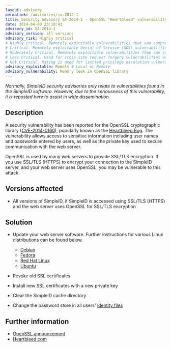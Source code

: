 ```yaml
---
layout: advisory
permalink: /advisories/sa-2014-1
title: Security Advisory SA-2014-1 - OpenSSL "Heartbleed" vulnerability (CVE-2014-0160)
date: 2014-04-09 23:18:43
advisory_id: SA-2014-1
advisory_version: all versions
advisory_risk: Highly critical
# Highly Critical. Remotely exploitable vulnerabilities that can compromise the system. Interaction is not normally required for this exploit to be successful. Exploits have occurred to systems. Includes: Local file inclusion on Windows, Impersonation, privilege escalation
# Critical. Remotely exploitable Denial of Service (DOS) vulnerabilities that can compromise the system but do require user interaction. Vulnerabilities that allow may allow anonymous users (i.e. users not registered at the site) to log in as a site user or take administrative actions. Interaction (such as an administrator viewing a particular page) may be required for this exploit to be successful, or in cases where interaction is not required (such as CSRF) the exploit causes only minor damage. Includes: OpenID impersonation, SQL injection
# Moderately Critical. Remotely exploitable vulnerabilities than can compromise the system. Interaction (such as an administrator viewing a particular page) is required for this exploit to be successful. Exploits have not yet occurred on systems when vulnerability was disclosed. The exploit requires the user to be registered at the site and have some non-default permission, such as creating content. Includes: Cross Site Scripting, Access bypass
# Less Critical. Used for cross-site request forgery vulnerabilities as well as privilege escalation vulnerabilities which require complex chains of events. This rating also includes vulnerabilities which might expose sensitive data to local users. Includes: Session fixation, Cross site request forgery
# Not Critical. Rating is used for limited privilege escalation vulnerabilities and locally Denial of Service (DOS) vulnerabilities. Include: Access bypass
advisory_exploitable: Remote # Local or Remote 
advisory_vulnerability: Memory leak in OpenSSL library
---
```


*Normally, SimpleID security advisories only relate to vulnerabilities found in the SimpleID software.  However, due to the seriousness of this vulnerability, it is reposted here to assist in wide dissemination.*

## Description

A security vulnerability has been reported for the OpenSSL cryptographic library ([CVE-2014-0160](https://www.openssl.org/news/secadv_20140407.txt)), popularly known as the [Heartbleed Bug](http://heartbleed.com/).  The vulnerability allows access to sensitive information including user names and passwords entered by users, as well as the private key used to secure communication with the web server.

OpenSSL is used by many web servers to provide SSL/TLS encryption.  If you use SSL/TLS (HTTPS) to encrypt your connection to the SimpleID server, and your web server uses OpenSSL, you may be vulnerable to this attack.
<!--break-->
## Versions affected

 * All versions of SimpleID, if SimpleID is accessed using SSL/TLS (HTTPS) and the web server uses OpenSSL for SSL/TLS encryption

## Solution

- Update your web server software.  Further instructions for various Linux distributions can be found below.

    - [Debian](http://www.debian.org/security/2014/dsa-2896)
    - [Fedora](http://fedoramagazine.org/update-on-cve-2014-0160-aka-heartbleed/)
    - [Red Hat Linux](https://rhn.redhat.com/errata/RHSA-2014-0376.html)
    - [Ubuntu](http://www.ubuntu.com/usn/usn-2165-1/)

- Revoke old SSL certificates

- Install new SSL certificates with a new private key

- Clear the SimpleID cache directory

- Change the password store in all users' [identity files](/documentation/getting-started/setting-identity/identity-files)

## Further information

- [OpenSSL announcement](https://www.openssl.org/news/secadv_20140407.txt)
- [Heartbleed.com](http://heartbleed.com/)